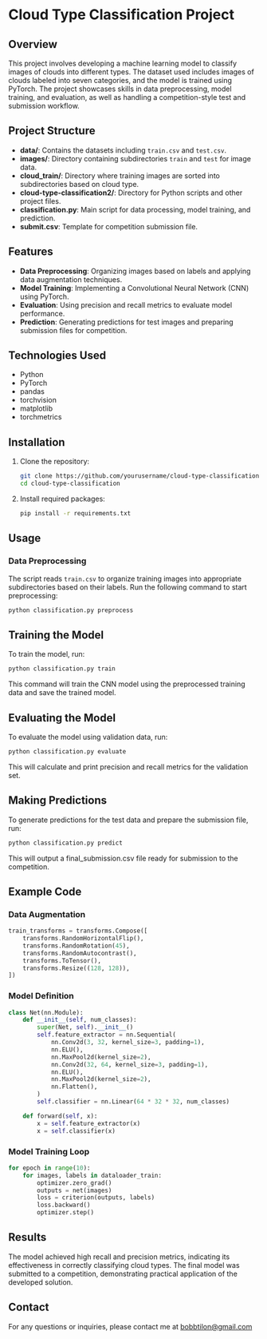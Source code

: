 # Cloud Type Classification Project

## Overview
This project involves developing a machine learning model to classify images of clouds into different types. The dataset used includes images of clouds labeled into seven categories, and the model is trained using PyTorch. The project showcases skills in data preprocessing, model training, and evaluation, as well as handling a competition-style test and submission workflow.

## Project Structure
- **data/**: Contains the datasets including `train.csv` and `test.csv`.
- **images/**: Directory containing subdirectories `train` and `test` for image data.
- **cloud_train/**: Directory where training images are sorted into subdirectories based on cloud type.
- **cloud-type-classification2/**: Directory for Python scripts and other project files.
- **classification.py**: Main script for data processing, model training, and prediction.
- **submit.csv**: Template for competition submission file.

## Features
- **Data Preprocessing**: Organizing images based on labels and applying data augmentation techniques.
- **Model Training**: Implementing a Convolutional Neural Network (CNN) using PyTorch.
- **Evaluation**: Using precision and recall metrics to evaluate model performance.
- **Prediction**: Generating predictions for test images and preparing submission files for competition.

## Technologies Used
- Python
- PyTorch
- pandas
- torchvision
- matplotlib
- torchmetrics

## Installation
1. Clone the repository:
    ```bash
    git clone https://github.com/yourusername/cloud-type-classification.git
    cd cloud-type-classification
    ```
2. Install required packages:
    ```bash
    pip install -r requirements.txt
    ```

## Usage
### Data Preprocessing
The script reads `train.csv` to organize training images into appropriate subdirectories based on their labels. Run the following command to start preprocessing:
```bash
python classification.py preprocess
```

## Training the Model
To train the model, run:
```bash
python classification.py train
```
This command will train the CNN model using the preprocessed training data and save the trained model.

## Evaluating the Model
To evaluate the model using validation data, run:
```bash
python classification.py evaluate
```
This will calculate and print precision and recall metrics for the validation set.

## Making Predictions
To generate predictions for the test data and prepare the submission file, run:
```bash
python classification.py predict
```

This will output a final_submission.csv file ready for submission to the competition.

## Example Code
### Data Augmentation
```python
train_transforms = transforms.Compose([
    transforms.RandomHorizontalFlip(),
    transforms.RandomRotation(45),
    transforms.RandomAutocontrast(),
    transforms.ToTensor(),
    transforms.Resize((128, 128)),
])
```

### Model Definition
```python
class Net(nn.Module):
    def __init__(self, num_classes):
        super(Net, self).__init__()
        self.feature_extractor = nn.Sequential(
            nn.Conv2d(3, 32, kernel_size=3, padding=1),
            nn.ELU(),
            nn.MaxPool2d(kernel_size=2),
            nn.Conv2d(32, 64, kernel_size=3, padding=1),
            nn.ELU(),
            nn.MaxPool2d(kernel_size=2),
            nn.Flatten(),
        )
        self.classifier = nn.Linear(64 * 32 * 32, num_classes)

    def forward(self, x):
        x = self.feature_extractor(x)
        x = self.classifier(x)
```

### Model Training Loop

```python
for epoch in range(10):
    for images, labels in dataloader_train:
        optimizer.zero_grad()
        outputs = net(images)
        loss = criterion(outputs, labels)
        loss.backward()
        optimizer.step()
```

## Results 
The model achieved high recall and precision metrics, indicating its effectiveness in correctly classifying cloud types.
The final model was submitted to a competition, demonstrating practical application of the developed solution.

## Contact
For any questions or inquiries, please contact me at bobbtilon@gmail.com
